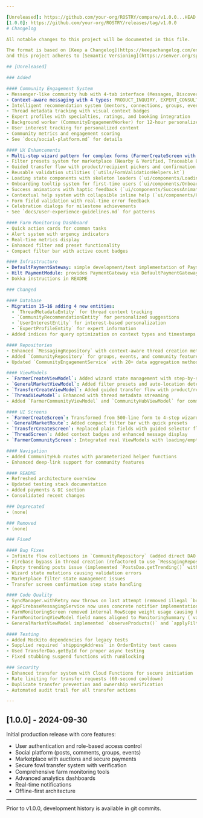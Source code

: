 ```yaml
---

[Unreleased]: https://github.com/your-org/ROSTRY/compare/v1.0.0...HEAD
[1.0.0]: https://github.com/your-org/ROSTRY/releases/tag/v1.0.0
# Changelog

All notable changes to this project will be documented in this file.

The format is based on [Keep a Changelog](https://keepachangelog.com/en/1.0.0/),
and this project adheres to [Semantic Versioning](https://semver.org/spec/v2.0.0.html).

## [Unreleased]

### Added

#### Community Engagement System
- Messenger-like community hub with 4-tab interface (Messages, Discover, Feed, My Groups)
- Context-aware messaging with 4 types: PRODUCT_INQUIRY, EXPERT_CONSULT, BREEDING_DISCUSSION, GENERAL
- Intelligent recommendation system (mentors, connections, groups, events, experts, posts)
- Thread metadata tracking with visual context badges
- Expert profiles with specialties, ratings, and booking integration
- Background worker (CommunityEngagementWorker) for 12-hour personalized recommendations
- User interest tracking for personalized content
- Community metrics and engagement scoring
- See `docs/social-platform.md` for details

#### UX Enhancements
- Multi-step wizard pattern for complex forms (FarmerCreateScreen with 4 steps: BASICS → DETAILS → MEDIA → REVIEW)
- Filter presets system for marketplace (Nearby & Verified, Traceable Only, Budget Friendly, Premium)
- Guided transfer flow with product/recipient pickers and confirmation steps
- Reusable validation utilities (`utils/FormValidationHelpers.kt`)
- Loading state components with skeleton loaders (`ui/components/LoadingStates.kt`)
- Onboarding tooltip system for first-time users (`ui/components/OnboardingTooltips.kt`)
- Success animations with haptic feedback (`ui/components/SuccessAnimations.kt`)
- Contextual help system with collapsible inline help (`ui/components/HelpComponents.kt`)
- Form field validation with real-time error feedback
- Celebration dialogs for milestone achievements
- See `docs/user-experience-guidelines.md` for patterns

#### Farm Monitoring Dashboard
- Quick action cards for common tasks
- Alert system with urgency indicators
- Real-time metrics display
- Enhanced filter and preset functionality
- Compact filter bar with active count badges

#### Infrastructure
- DefaultPaymentGateway: simple development/test implementation of PaymentGateway
- Hilt PaymentModule: provides PaymentGateway via DefaultPaymentGateway
- Dokka instructions in README

### Changed

#### Database
- Migration 15→16 adding 4 new entities:
  - `ThreadMetadataEntity` for thread context tracking
  - `CommunityRecommendationEntity` for personalized suggestions
  - `UserInterestEntity` for interest-based personalization
  - `ExpertProfileEntity` for expert information
- Added indices for query optimization on context types and timestamps

#### Repositories
- Enhanced `MessagingRepository` with context-aware thread creation methods
- Added `CommunityRepository` for groups, events, and community features
- Updated `CommunityEngagementService` with 20+ data aggregation methods

#### ViewModels
- `FarmerCreateViewModel`: Added wizard state management with step-by-step validation
- `GeneralMarketViewModel`: Added filter presets and auto-location detection
- `TransferCreateViewModel`: Added guided transfer flow with product/recipient selection
- `ThreadViewModel`: Enhanced with thread metadata streaming
- Added `FarmerCommunityViewModel` and `CommunityHubViewModel` for community features

#### UI Screens
- `FarmerCreateScreen`: Transformed from 500-line form to 4-step wizard
- `GeneralMarketRoute`: Added compact filter bar with quick presets
- `TransferCreateScreen`: Replaced plain fields with guided selector flow
- `ThreadScreen`: Added context badges and enhanced message display
- `FarmerCommunityScreen`: Integrated real ViewModels with loading/empty states

#### Navigation
- Added CommunityHub routes with parameterized helper functions
- Enhanced deep-link support for community features

#### README
- Refreshed architecture overview
- Updated testing stack documentation
- Added payments & DI section
- Consolidated recent changes

### Deprecated
- (none)

### Removed
- (none)

### Fixed

#### Bug Fixes
- Infinite flow collections in `CommunityRepository` (added direct DAO query methods)
- Firebase bypass in thread creation (refactored to use `MessagingRepository.createThreadWithContext()`)
- Empty trending posts issue (implemented `PostsDao.getTrending()` with engagement-based SQL)
- Wizard state mutations causing validation errors
- Marketplace filter state management issues
- Transfer screen confirmation step state handling

#### Code Quality
- SyncManager.withRetry now throws on last attempt (removed illegal `break`)
- AppFirebaseMessagingService now uses concrete notifier implementations and proper methods
- FarmMonitoringScreen removed internal RowScope weight usage causing build failures
- FarmMonitoringViewModel field names aligned to MonitoringSummary (`vaccinationDue`, `vaccinationOverdue`) and simplified combine
- GeneralMarketViewModel implemented `observeProducts()` and `applyFilters()` and aligned age group mapping

#### Testing
- Added Mockito dependencies for legacy tests
- Supplied required `shippingAddress` in OrderEntity test cases
- Used TransferDao.getById for proper async testing
- Fixed stubbing suspend functions with runBlocking

### Security
- Enhanced transfer system with Cloud Functions for secure initiation
- Rate limiting for transfer requests (60-second cooldown)
- Duplicate transfer prevention and ownership verification
- Automated audit trail for all transfer actions

---
```


## [1.0.0] - 2024-09-30

Initial production release with core features:
- User authentication and role-based access control
- Social platform (posts, comments, groups, events)
- Marketplace with auctions and secure payments
- Secure fowl transfer system with verification
- Comprehensive farm monitoring tools
- Advanced analytics dashboards
- Real-time notifications
- Offline-first architecture

---

Prior to v1.0.0, development history is available in git commits.
